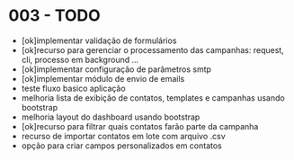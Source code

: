 # 003 - TODO

- [ok]implementar validação de formulários
- [ok]recurso para gerenciar o processamento das campanhas: request, cli, processo em background ...
- [ok]implementar configuração de parâmetros smtp
- [ok]implementar módulo de envio de emails
- teste fluxo basico aplicação
- melhoria lista de exibição de contatos, templates e campanhas usando bootstrap
- melhoria layout do dashboard usando bootstrap
- [ok]recurso para filtrar quais contatos farão parte da campanha
- recurso de importar contatos em lote com arquivo .csv
- opção para criar campos personalizados em contatos